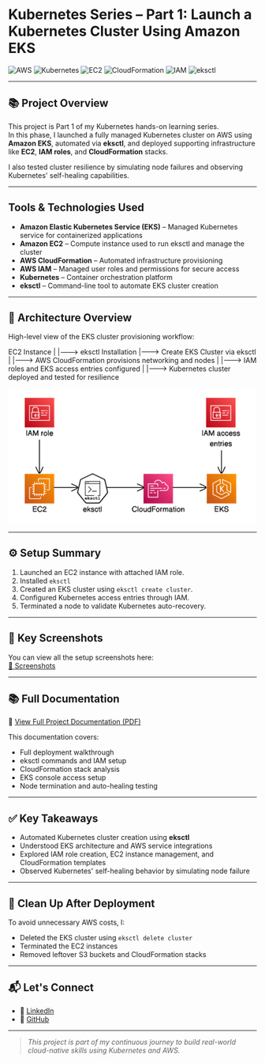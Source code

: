 # Kubernetes Series – Part 1: Launch a Kubernetes Cluster Using Amazon EKS

![AWS](https://img.shields.io/badge/AWS-FF9900?logo=amazonaws&logoColor=white&style=for-the-badge)
![Kubernetes](https://img.shields.io/badge/Kubernetes-326CE5?logo=kubernetes&logoColor=white&style=for-the-badge)
![EC2](https://img.shields.io/badge/Amazon%20EC2-FF9900?logo=amazonec2&logoColor=white&style=for-the-badge)
![CloudFormation](https://img.shields.io/badge/AWS%20CloudFormation-7B42BC?logo=amazonaws&logoColor=white&style=for-the-badge)
![IAM](https://img.shields.io/badge/AWS%20IAM-3B3B3B?logo=amazonaws&logoColor=white&style=for-the-badge)
![eksctl](https://img.shields.io/badge/eksctl-3B3B3B?style=for-the-badge)

---


## 📚 Project Overview

This project is Part 1 of my Kubernetes hands-on learning series.  
In this phase, I launched a fully managed Kubernetes cluster on AWS using **Amazon EKS**, automated via **eksctl**, and deployed supporting infrastructure like **EC2**, **IAM roles**, and **CloudFormation** stacks.

I also tested cluster resilience by simulating node failures and observing Kubernetes' self-healing capabilities.

---

## Tools & Technologies Used

- **Amazon Elastic Kubernetes Service (EKS)** – Managed Kubernetes service for containerized applications
- **Amazon EC2** – Compute instance used to run eksctl and manage the cluster
- **AWS CloudFormation** – Automated infrastructure provisioning
- **AWS IAM** – Managed user roles and permissions for secure access
- **Kubernetes** – Container orchestration platform
- **eksctl** – Command-line tool to automate EKS cluster creation

---

## 🧭 Architecture Overview

High-level view of the EKS cluster provisioning workflow:

EC2 Instance | |---> eksctl Installation |---> Create EKS Cluster via eksctl | |---> AWS CloudFormation provisions networking and nodes | |---> IAM roles and EKS access entries configured | |---> Kubernetes cluster deployed and tested for resilience

![Architecture Diagram](Screenshots/Project_Architecture.png)


---

## ⚙️ Setup Summary

1. Launched an EC2 instance with attached IAM role.
2. Installed `eksctl`
3. Created an EKS cluster using `eksctl create cluster`.
4. Configured Kubernetes access entries through IAM.
5. Terminated a node to validate Kubernetes auto-recovery.

---

## 📸 Key Screenshots

You can view all the setup screenshots here:  
[📂 Screenshots](https://github.com/DeviSuhithaChundru/AWS-Projects/tree/main/Kubernetes/Screenshots)

---

## 📚 Full Documentation

📄 [View Full Project Documentation (PDF)](https://github.com/DeviSuhithaChundru/AWS-Projects/blob/main/Kubernetes/Kubernetes_EKS_Cluster%20Deployment.pdf)

This documentation covers:
- Full deployment walkthrough
- eksctl commands and IAM setup
- CloudFormation stack analysis
- EKS console access setup
- Node termination and auto-healing testing

---

## ✅ Key Takeaways

- Automated Kubernetes cluster creation using **eksctl**
- Understood EKS architecture and AWS service integrations
- Explored IAM role creation, EC2 instance management, and CloudFormation templates
- Observed Kubernetes' self-healing behavior by simulating node failure

---

## 🧹 Clean Up After Deployment

To avoid unnecessary AWS costs, I:
- Deleted the EKS cluster using `eksctl delete cluster`
- Terminated the EC2 instances
- Removed leftover S3 buckets and CloudFormation stacks

---

## 📬 Let's Connect

- 🔗 [LinkedIn](https://www.linkedin.com/in/suhithachundru/)
- 🔗 [GitHub](https://github.com/DeviSuhithaChundru)

---

> *This project is part of my continuous journey to build real-world cloud-native skills using Kubernetes and AWS.*
